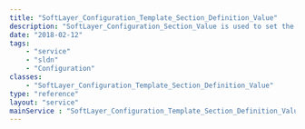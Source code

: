 ```yaml
---
title: "SoftLayer_Configuration_Template_Section_Definition_Value"
description: "SoftLayer_Configuration_Section_Value is used to set the value for a configuration definition "
date: "2018-02-12"
tags:
    - "service"
    - "sldn"
    - "Configuration"
classes:
    - "SoftLayer_Configuration_Template_Section_Definition_Value"
type: "reference"
layout: "service"
mainService : "SoftLayer_Configuration_Template_Section_Definition_Value"
---
```

